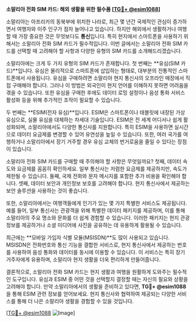 **소말리아 전화 SIM 카드: 해외 생활을 위한 필수품 [[TG💪+ @esim1088](https://t.me/s/esim1088)]**

소말리아는 아프리카의 동북부에 위치한 나라로, 최근 몇 년간 국제적인 관심이 증가하면서 여행자와 이주 인구가 점차 늘어나고 있습니다. 하지만 해외에서 생활하거나 여행할 때 가장 중요한 것은 무엇보다도 **통신**입니다. 특히 현지에서 스마트폰을 사용하기 위해서는 소말리아 전화 SIM 카드가 필수적입니다. 이번 글에서는 소말리아 전화 SIM 카드를 선택할 때 고려해야 할 사항과 다양한 유형의 SIM 카드를 소개해드리겠습니다.

소말리아에는 크게 두 가지 유형의 SIM 카드가 존재합니다. 첫 번째는 **유심(SIM 카드)**입니다. 유심은 물리적으로 스마트폰에 삽입하는 형태로, 대부분의 전통적인 스마트폰에서 사용됩니다. 유심을 구매하려면 소말리아 현지 통신사의 오프라인 매장에서 직접 구매해야 합니다. 그러나 이 방법은 외국인이 현지 언어를 이해하지 못하면 어려움을 겪을 수 있습니다. 또한 유심을 구매한 후에도 데이터 로밍 설정이나 음성 통화 서비스 활성화 등을 위해 추가적인 조작이 필요할 수 있습니다.

두 번째는 **ESIM(전자 유심)**입니다. ESIM은 스마트폰이나 태블릿에 내장된 가상 유심으로, 실물 유심을 대체하는 차세대 기술입니다. ESIM은 전 세계 어디서나 쉽게 활성화되며, 소말리아에서도 다양한 통신사를 지원합니다. 특히 ESIM을 사용하면 실시간으로 데이터 요금제를 변경할 수 있어 유연성을 높일 수 있습니다. 또한, 여러 국가를 여행하거나 소말리아에서 장기 거주할 경우 유심 교체의 번거로움을 줄일 수 있다는 장점이 있습니다.

소말리아 전화 SIM 카드를 구매할 때 주의해야 할 사항은 무엇일까요? 첫째, 데이터 속도와 요금제를 꼼꼼히 확인하세요. 일부 통신사는 저렴한 요금제를 제공하지만, 속도가 제한될 수 있습니다. 둘째, 국제 전화와 문자 메시지를 포함한 추가 비용을 확인해야 합니다. 셋째, 데이터 보안과 개인정보 보호를 고려해야 합니다. 현지 통신사에서 제공하는 보안 솔루션을 사용하는 것이 좋습니다.

또한, 소말리아에서는 여행객들에게 인기가 있는 몇 가지 특별한 서비스도 제공됩니다. 예를 들어, 일부 통신사는 관광객을 위해 특별한 데이터 패키지를 제공하며, 이를 통해 소말리아의 주요 명소와 문화를 더 쉽게 경험할 수 있습니다. 이러한 패키지는 현지 관광 정보를 제공하거나 소셜 미디어에 사진을 공유하는 데 유용하게 활용될 수 있습니다.

최근에는 **모바일 가입자 식별 모듈(MSISDN)**도 많이 사용되고 있습니다. MSISDN은 전화번호와 통신 기능을 결합한 서비스로, 현지 통신사에서 제공하는 번호를 사용하여 음성 통화와 데이터를 동시에 이용할 수 있습니다. 이 서비스는 특히 장기 거주자에게 유용하며, 소말리아 현지 생활을 더욱 편리하게 만들어줍니다.

결론적으로, 소말리아 전화 SIM 카드는 현지 생활과 여행을 원활하게 도와주는 필수적인 도구입니다. 유심과 ESIM 중 어떤 것을 선택할지 결정할 때는 자신의 필요와 상황을 고려해야 합니다. 만약 소말리아에서의 생활을 준비하고 있다면, **TG💪+ @esim1088**을 통해 ESIM 관련 정보를 얻어보세요. 현지 통신사와 협력하여 제공되는 다양한 서비스를 통해 더 나은 소말리아 생활을 경험할 수 있을 것입니다.

[[TG💪+ @esim1088](https://t.me/s/esim1088) ![Image](https://i.postimg.cc/Y0z9fWf4/image.png)]